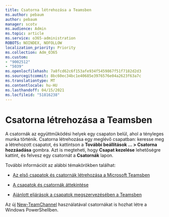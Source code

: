 ```yaml
---
title: Csatorna létrehozása a Teamsben
ms.author: pebaum
author: pebaum
manager: scotv
ms.audience: Admin
ms.topic: article
ms.service: o365-administration
ROBOTS: NOINDEX, NOFOLLOW
localization_priority: Priority
ms.collection: Adm_O365
ms.custom:
- "9002512"
- "5039"
ms.openlocfilehash: 7a8fcd62c6f153afe934f5459867f51f7182d2d3
ms.sourcegitcommit: 8bc60ec34bc1e40685e3976576e04a2623f63a7c
ms.translationtype: MT
ms.contentlocale: hu-HU
ms.lasthandoff: 04/15/2021
ms.locfileid: "51816238"
---
```

# <a name="create-a-teams-channel"></a>Csatorna létrehozása a Teamsben

A csatornák az együttműködési helyek egy csapaton belül, ahol a tényleges munka történik. Csatorna létrehozása egy meglévő csapatban: keresse meg a létrehozott csapatot, és kattintson a **További beállítások ... > Csatorna hozzáadása** gombra. Azt is megteheti, hogy **Csapat kezelése** lehetőségre kattint, és felvesz egy csatornát a **Csatornák** lapon.

További információt az alábbi témakörökben találhat:

- [Az első csapatok és csatornák létrehozása a Microsoft Teamsben](https://docs.microsoft.com/MicrosoftTeams/get-started-with-teams-create-your-first-teams-and-channels)

- [A csapatok és csatornák áttekintése](https://docs.microsoft.com/microsoftteams/teams-channels-overview)

- [Ajánlott eljárások a csapatok megszervezésében a Teamsben](https://docs.microsoft.com/MicrosoftTeams/best-practices-organizing)

Az új [New-TeamChannel](https://docs.microsoft.com/powershell/module/teams/new-teamchannel?view=teams-ps) használatával csatornákat is hozhat létre a Windows PowerShellben. 
